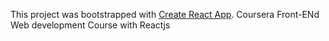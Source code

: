 This project was bootstrapped with [Create React App](https://github.com/facebook/create-react-app).
Coursera Front-ENd Web development Course with Reactjs
